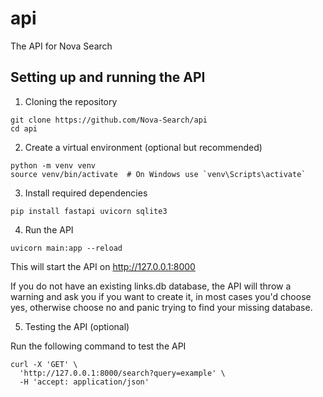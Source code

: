 # api
The API for Nova Search

## Setting up and running the API

1. Cloning the repository
```
git clone https://github.com/Nova-Search/api
cd api
```

2. Create a virtual environment (optional but recommended)
```
python -m venv venv
source venv/bin/activate  # On Windows use `venv\Scripts\activate`
```

3. Install required dependencies
```
pip install fastapi uvicorn sqlite3
```

4. Run the API
```
uvicorn main:app --reload
```
This will start the API on http://127.0.0.1:8000

If you do not have an existing links.db database, the API will throw a warning and ask you if you want to create it, in most cases you'd choose yes, otherwise choose no and panic trying to find your missing database.

5. Testing the API (optional)

Run the following command to test the API

```
curl -X 'GET' \
  'http://127.0.0.1:8000/search?query=example' \
  -H 'accept: application/json'
```
